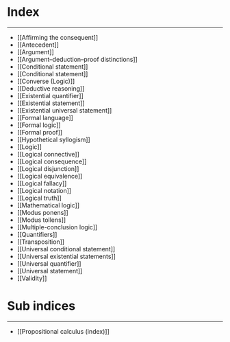 # Index
---
- [[Affirming the consequent]]
- [[Antecedent]]
- [[Argument]]
- [[Argument–deduction–proof distinctions]]
- [[Conditional statement]]
- [[Conditional statement]]
- [[Converse (Logic)]]
- [[Deductive reasoning]]
- [[Existential quantifier]]
- [[Existential statement]]
- [[Existential universal statement]]
- [[Formal language]]
- [[Formal logic]]
- [[Formal proof]]
- [[Hypothetical syllogism]]
- [[Logic]]
- [[Logical connective]]
- [[Logical consequence]]
- [[Logical disjunction]]
- [[Logical equivalence]]
- [[Logical fallacy]]
- [[Logical notation]]
- [[Logical truth]]
- [[Mathematical logic]]
- [[Modus ponens]]
- [[Modus tollens]]
- [[Multiple-conclusion logic]]
- [[Quantifiers]]
- [[Transposition]]
- [[Universal conditional statement]]
- [[Universal existential statements]]
- [[Universal quantifier]]
- [[Universal statement]]
- [[Validity]]
# Sub indices
---
- [[Propositional calculus (index)]]